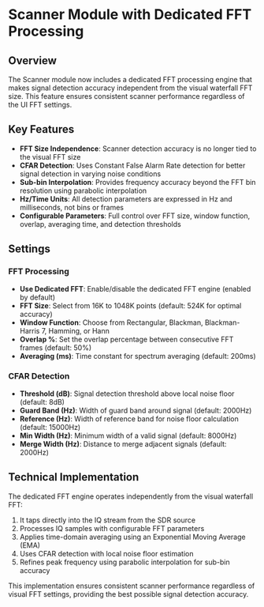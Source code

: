 # Scanner Module with Dedicated FFT Processing

## Overview

The Scanner module now includes a dedicated FFT processing engine that makes signal detection accuracy independent from the visual waterfall FFT size. This feature ensures consistent scanner performance regardless of the UI FFT settings.

## Key Features

- **FFT Size Independence**: Scanner detection accuracy is no longer tied to the visual FFT size
- **CFAR Detection**: Uses Constant False Alarm Rate detection for better signal detection in varying noise conditions
- **Sub-bin Interpolation**: Provides frequency accuracy beyond the FFT bin resolution using parabolic interpolation
- **Hz/Time Units**: All detection parameters are expressed in Hz and milliseconds, not bins or frames
- **Configurable Parameters**: Full control over FFT size, window function, overlap, averaging time, and detection thresholds

## Settings

### FFT Processing

- **Use Dedicated FFT**: Enable/disable the dedicated FFT engine (enabled by default)
- **FFT Size**: Select from 16K to 1048K points (default: 524K for optimal accuracy)
- **Window Function**: Choose from Rectangular, Blackman, Blackman-Harris 7, Hamming, or Hann
- **Overlap %**: Set the overlap percentage between consecutive FFT frames (default: 50%)
- **Averaging (ms)**: Time constant for spectrum averaging (default: 200ms)

### CFAR Detection

- **Threshold (dB)**: Signal detection threshold above local noise floor (default: 8dB)
- **Guard Band (Hz)**: Width of guard band around signal (default: 2000Hz)
- **Reference (Hz)**: Width of reference band for noise floor calculation (default: 15000Hz)
- **Min Width (Hz)**: Minimum width of a valid signal (default: 8000Hz)
- **Merge Width (Hz)**: Distance to merge adjacent signals (default: 2000Hz)

## Technical Implementation

The dedicated FFT engine operates independently from the visual waterfall FFT:
1. It taps directly into the IQ stream from the SDR source
2. Processes IQ samples with configurable FFT parameters
3. Applies time-domain averaging using an Exponential Moving Average (EMA)
4. Uses CFAR detection with local noise floor estimation
5. Refines peak frequency using parabolic interpolation for sub-bin accuracy

This implementation ensures consistent scanner performance regardless of visual FFT settings, providing the best possible signal detection accuracy.